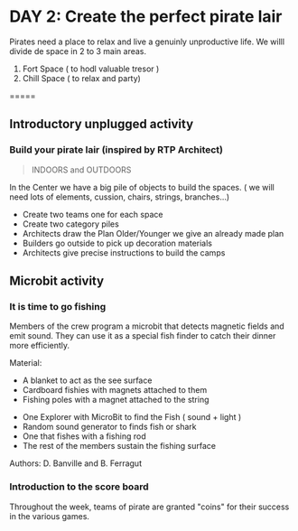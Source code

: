 
# DAY 2: Create the perfect pirate lair

Pirates need a place to relax and live a genuinly unproductive life.
We willl divide de space in 2 to 3 main areas.
1. Fort Space ( to hodl valuable tresor )
2. Chill Space ( to relax and party)

=====
## Introductory unplugged activity 

### Build your pirate lair (inspired by RTP Architect) 
> INDOORS and OUTDOORS

In the Center we have a big pile of objects to build the spaces.
( we will need lots of elements, cussion, chairs, strings, branches...)

- Create two teams one for each space
- Create two category piles
- Architects draw the Plan Older/Younger we give an already made plan
- Builders go outside to pick up decoration materials
- Architects give precise instructions to build the camps

## Microbit activity

### It is time to go fishing

Members of the crew program a microbit that detects magnetic fields and emit sound. 
They can use it as a special fish finder to catch their dinner more efficiently. 

Material:
* A blanket to act as the see surface
* Cardboard fishies with magnets attached to them
* Fishing poles with a magnet attached to the string 

- One Explorer with MicroBit to find the Fish ( sound + light )
- Random sound generator to finds fish or shark
- One that fishes with a fishing rod
- The rest of the members sustain the fishing surface

Authors: D. Banville and B. Ferragut

### Introduction to the score board

Throughout the week, teams of pirate are granted "coins" for their success in the various games.

